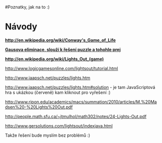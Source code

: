 #Poznatky, jak na to :)

# Návody #
**http://en.wikipedia.org/wiki/Conway's_Game_of_Life**

**[Gausova eliminace, slouží k řešení puzzle a tohohle prej](http://en.wikipedia.org/wiki/Gaussian_elimination)**

**http://en.wikipedia.org/wiki/Lights_Out_(game)**

http://www.logicgamesonline.com/lightsout/tutorial.html

http://www.jaapsch.net/puzzles/lights.htm

http://www.jaapsch.net/puzzles/lights.htm#solution - je tam JavaScriptová hra s ukázkou (červeně) kam kliknout pro vyřešení :)

http://www.ripon.edu/academics/macs/summation/2010/articles/M.%20Madsen%20-%20Lights%20Out.pdf

http://people.math.sfu.ca/~jtmulhol/math302/notes/24-Lights-Out.pdf

http://www.gersolutions.com/lightsout/indexjava.html

Takže řešení bude myslím bez problémů :)